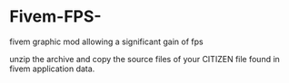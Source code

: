 # Fivem-FPS-
 fivem graphic mod allowing a significant gain of fps



unzip the archive and copy the source files of your CITIZEN file found in fivem application data.
